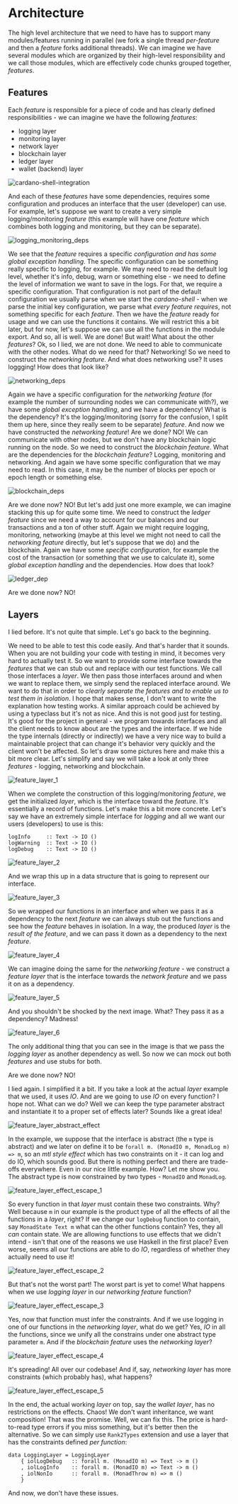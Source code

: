 # Architecture

The high level architecture that we need to have has to support many modules/features running in parallel (we fork a single thread _per-feature_ and then a _feature_ forks additional threads).
We can imagine we have several modules which are organized by their high-level responsibility and we call those modules, which are effectively code chunks grouped together, _features_.

## Features

Each _feature_ is responsible for a piece of code and has clearly defined responsibilities - we can imagine we have the following _features_:
- logging layer
- monitoring layer
- network layer
- blockchain layer
- ledger layer
- wallet (backend) layer

![cardano-shell-integration](https://user-images.githubusercontent.com/6264437/47286815-88df4100-d5f0-11e8-92a7-c807b6d3b47a.jpg)

And each of these _features_ have some dependencies, requires some configuration and produces an interface that the user (developer) can use.
For example, let's suppose we want to create a very simple logging/monitoring _feature_ (this example will have one _feature_ which combines both logging and monitoring, but they can be separate).

![logging_monitoring_deps](https://user-images.githubusercontent.com/6264437/48932225-fe457680-eefa-11e8-8aae-9764382e74ff.jpg)

We see that the _feature_ requires a specific *configuration and has some global exception handling*.
The specific configuration can be something really specific to logging, for example. We may need to read the default log level, whether it's info, debug, warn or something else - we need to define the level of information we want to save in the logs. For that, we require a specific configuration. That configuration is not part of the default configuration we usually parse when we start the _cardano-shell_ - when we parse the initial key configuration, we parse what *every feature requires*, not
something specific for each _feature_.
Then we have the _feature_ ready for usage and we can use the functions it contains. We will restrict this a bit later, but for now, let's suppose we can use all the functions in the module export. 
And so, all is well. We are done! But wait! What about the other _features_? Ok, so I lied, we are not done. We need to able to communicate with the other nodes. What do we need for that? Networking! So we need to construct the _networking feature_. And what does networking use? It uses loggging! How does that look like?

![networking_deps](https://user-images.githubusercontent.com/6264437/48932488-84ae8800-eefc-11e8-89ff-5c8d45dc0f46.jpg)

Again we have a specific configuration for the _networking feature_ (for example the number of surrounding nodes we can communicate with?), we have some _global exception handling_, and we have a dependency! What is the dependency? It's the logging/monitoring (sorry for the confusion, I split them up here, since they really seem to be separate) _feature_.
And now we have constructed the _networking feature_! Are we done? NO! We can communicate with other nodes, but we don't have any blockchain logic running on the node. So we need to construct the _blockchain feature_. What are the dependencies for the _blockchain feature_? Logging, monitoring and networking. And again we have some specific configuration that we may need to read. In this case, it may be the number of blocks per epoch or epoch length or something else.

![blockchain_deps](https://user-images.githubusercontent.com/6264437/48932776-e0c5dc00-eefd-11e8-9701-b659cf44fcb7.jpg)

Are we done now? NO! But let's add just one more example, we can imagine stacking this up for quite some time. We need to construct the _ledger feature_ since we need a way to account for our balances and our transactions and a ton of other stuff. Again we might require logging, monitoring, networking (maybe at this level we might not need to call the _networking feature_ directly, but let's suppose that we do) and the blockchain. Again we have some _specific configuration_, for example the cost
of the transaction (or something that we use to calculate it), some _global exception handling_ and the dependencies. How does that look?

![ledger_dep](https://user-images.githubusercontent.com/6264437/48933094-4c5c7900-eeff-11e8-9cf9-6e4a04db182f.jpg)


Are we done now? NO!

## Layers

I lied before. It's not quite that simple. Let's go back to the beginning.

We need to be able to test this code easily. And that's harder that it sounds. When you are not building your code with testing in mind, it becomes very hard to actually test it. So we want to provide some interface towards the _features_ that we can stub out and replace with our test functions. We call those interfaces a _layer_. We then pass those interfaces around and when we want to replace them, we simply send the replaced interface around. We want to do that in order to *clearly separate the features and to enable us to test them in isolation*. I hope that makes sense, I don't want to write the explanation how testing works. A similar approach could be achieved by using a typeclass but it's not as nice. And this is not good just for testing. It's good for the project in general - we program towards interfaces and all the client needs to know about are the types and the interface. If we hide the type internals (directly or indirectly) we have a very nice way to build a maintainable project that can change it's behavior very quickly and the client won't be affected.
So let's draw some pictures here and make this a bit more clear. Let's simplify and say we will take a look at only three _features_ - logging, networking and blockchain.

![feature_layer_1](https://user-images.githubusercontent.com/6264437/48933434-89753b00-ef00-11e8-9edf-5f424caaba07.jpg)

When we complete the construction of this logging/monitoring _feature_, we get the initialized _layer_, which is the interface toward the _feature_. It's essentially a record of functions. 
Let's make this a bit more concrete. Let's say we have an extremely simple interface for _logging_ and all we want our users (developers) to use is this:
```
logInfo     :: Text -> IO ()
logWarning  :: Text -> IO ()
logDebug    :: Text -> IO ()
```

![feature_layer_2](https://user-images.githubusercontent.com/6264437/48933544-ed97ff00-ef00-11e8-9d2f-349eaa2be225.jpg)

And we wrap this up in a data structure that is going to represent our interface.

![feature_layer_3](https://user-images.githubusercontent.com/6264437/48933604-32239a80-ef01-11e8-851e-44e437899f38.jpg)

So we wrapped our functions in an interface and when we pass it as a dependency to the next _feature_ we can always stub out the functions and see how the _feature_ behaves in isolation.
In a way, the produced *layer* is the _result of the feature_, and we can pass it down as a dependency to the next _feature_.

![feature_layer_4](https://user-images.githubusercontent.com/6264437/48933677-7f077100-ef01-11e8-8bf0-947b27de27f1.jpg)

We can imagine doing the same for the _networking feature_ - we construct a _feature layer_ that is the interface towards the _network feature_ and we pass it on as a dependency.

![feature_layer_5](https://user-images.githubusercontent.com/6264437/48933736-b24a0000-ef01-11e8-9da5-f148ee66e334.jpg)

And you shouldn't be shocked by the next image. What? They pass it as a dependency? Madness!

![feature_layer_6](https://user-images.githubusercontent.com/6264437/48933810-e9201600-ef01-11e8-87a8-a6a49213030e.jpg)

The only additional thing that you can see in the image is that we pass the _logging layer_ as another dependency as well. So now we can mock out both _features_ and use stubs for both.


Are we done now? NO!

I lied again. I simplified it a bit. If you take a look at the actual _layer_ example that we used, it uses _IO_. And are we going to use _IO_ on every function? I hope not. What can we do? Well we can keep the type parameter abstract and instantiate it to a proper set of effects later? Sounds like a great idea!

![feature_layer_abstract_effect](https://user-images.githubusercontent.com/6264437/48934055-db1ec500-ef02-11e8-910a-a11885661bb2.jpg)

In the example, we suppose that the interface is abstract (the `m` type is abstract) and we later on define it to be `forall m. (MonadIO m, MonadLog m) => m`, so an _mtl style effect_ which has two constraints on it - it can log and do IO, which sounds good. But there is nothing perfect and there are trade-offs everywhere. Even in our nice little example. How?
Let me show you. The abstract type is now constrained by two types - `MonadIO` and `MonadLog`. 

![feature_layer_effect_escape_1](https://user-images.githubusercontent.com/6264437/48934364-fdfda900-ef03-11e8-8631-bcdb2f283eab.jpg)

So every function in that _layer_ must contain these two constraints. Why? Well because `m` in our example is the product type of all the effects of all the functions in a _layer_, right? If we change our `logDebug` function to contain, say `MonadState Text m` what can the other functions contain? Yes, they all _can_ contain state. We are allowing functions to use effects that we didn't intend -
isn't that one of the reasons we use Haskell in the first place? Even worse, seems all our functions are able to do _IO_, regardless of whether they actually need to use it!

![feature_layer_effect_escape_2](https://user-images.githubusercontent.com/6264437/48934561-d65b1080-ef04-11e8-808a-b83bee9a188b.jpg)

But that's not the worst part! The worst part is yet to come!
What happens when we use _logging layer_ in our _networking feature_ function? 

![feature_layer_effect_escape_3](https://user-images.githubusercontent.com/6264437/48934599-fdb1dd80-ef04-11e8-984b-4d2f4cc2eef2.jpg)

Yes, now that function must infer the constraints. And if we use logging in one of our functions in the _networking layer_, what do we get? Yes, _IO_ in all the functions, since we unify all the constrains under one abstract type parameter `m`. And if the _blockchain feature_ uses the _networking layer_?

![feature_layer_effect_escape_4](https://user-images.githubusercontent.com/6264437/48934692-626d3800-ef05-11e8-98f5-ae7b10b8b597.jpg)

It's spreading! All over our codebase! And if, say, _networking layer_ has more constraints (which probably has), what happens?

![feature_layer_effect_escape_5](https://user-images.githubusercontent.com/6264437/48934729-816bca00-ef05-11e8-8988-0143b1a634e3.jpg)

In the end, the actual working _layer_ on top, say the _wallet layer_, has no restrictions on the effects. Chaos! We don't want inheritance, we want composition! That was the promise.
Well, we can fix this. The price is hard-to-read type errors if you miss something, but it's better then the alternative.
So we can simply use `Rank2Types` extension and use a layer that has the constraints defined *per function*:
```
data LoggingLayer = LoggingLayer
    { iolLogDebug   :: forall m. (MonadIO m) => Text -> m ()
    , iolLogInfo    :: forall m. (MonadIO m) => Text -> m ()
    , iolNonIo      :: forall m. (MonadThrow m) => m ()
    }
```

And now, we don't have these issues.


